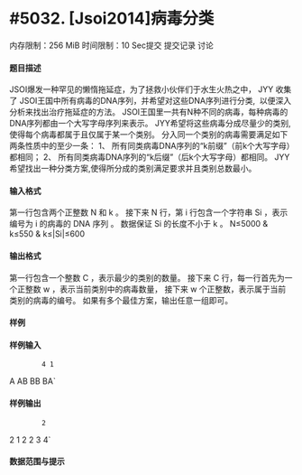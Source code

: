 
# #5032. [Jsoi2014]病毒分类
内存限制：256 MiB 时间限制：10 Sec提交 提交记录 讨论
#### 题目描述
JSOI爆发一种罕见的懒惰拖延症，为了拯救小伙伴们于水生火热之中，
JYY 收集了 JSOI王国中所有病毒的DNA序列，并希望对这些DNA序列进行分类, 
以便深入分析来找出治疗拖延症的方法。
JSOI王国里一共有N种不同的病毒，每种病毒的DNA序列都由一个大写字母序列来表示。
JYY希望将这些病毒分成尽量少的类别,使得每个病毒都属于且仅属于某一个类别。
分入同一个类别的病毒需要满足如下两条性质中的至少一条：
1、 所有同类病毒DNA序列的“k前缀”（前k个大写字母）都相同；
2、 所有同类病毒DNA序列的“k后缀”（后k个大写字母）都相同。
JYY希望找出一种分类方案,使得所分成的类别满足要求并且类别总数最小。

#### 输入格式
第一行包含两个正整数 N 和 k 。
接下来 N 行，第 i 行包含一个字符串 Si ，表示编号为 i 的病毒的 DNA 序列 。
数据保证 Si 的长度不小于 k 。
N≤5000 & k≤550 & k≤|Si|≤600

#### 输出格式
第一行包含一个整数 C ，表示最少的类别的数量。
接下来 C 行，每一行首先为一个正整数 w ，表示当前类别中的病毒数量，
接下来 w 个正整数，表示属于当前类别的病毒的编号。
如果有多个最佳方案，输出任意一组即可。

#### 样例

#### 样例输入

			4 1
A
AB
BB
BA`
#### 样例输出

			2
2 1 2
2 3 4`
#### 数据范围与提示

